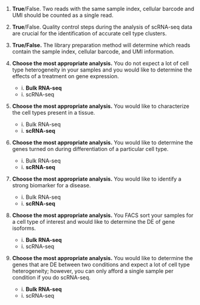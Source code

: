 1. **True**/False. Two reads with the same sample index, cellular barcode and UMI should be counted as a single read.

1. **True**/False. Quality control steps during the analysis of scRNA-seq data are crucial for the identification of accurate cell type clusters.

1. **True/False.** The library preparation method will determine which reads contain the sample index, cellular barcode, and UMI information.


1. **Choose the most appropriate analysis.** You do not expect a lot of cell type heterogeneity in your samples and you would like to determine the effects of a treatment on gene expression.
    - i. **Bulk RNA-seq**
    - i. scRNA-seq
    
1. **Choose the most appropriate analysis.** You would like to characterize the cell types present in a tissue.
    - i. Bulk RNA-seq
    - i. **scRNA-seq**
    
1. **Choose the most appropriate analysis.** You would like to determine the genes turned on during differentiation of a particular cell type.
    - i. Bulk RNA-seq
    - i. **scRNA-seq**
    
1. **Choose the most appropriate analysis.** You would like to identify a strong biomarker for a disease.
    - i. Bulk RNA-seq
    - i. **scRNA-seq**
    
1. **Choose the most appropriate analysis.** You FACS sort your samples for a cell type of interest and would like to determine the DE of gene isoforms.
    - i. **Bulk RNA-seq**
    - i. scRNA-seq
    
1. **Choose the most appropriate analysis.** You would like to determine the genes that are DE between two conditions and expect a lot of cell type heterogeneity; however, you can only afford a single sample per condition if you do scRNA-seq.
    - i. **Bulk RNA-seq**
    - i. scRNA-seq
